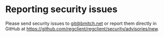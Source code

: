 # Reporting security issues

Please send security issues to <git@bmitch.net> or report them directly in GitHub at <https://github.com/regclient/regclient/security/advisories/new>.
